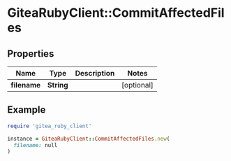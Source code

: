 # GiteaRubyClient::CommitAffectedFiles

## Properties

| Name | Type | Description | Notes |
| ---- | ---- | ----------- | ----- |
| **filename** | **String** |  | [optional] |

## Example

```ruby
require 'gitea_ruby_client'

instance = GiteaRubyClient::CommitAffectedFiles.new(
  filename: null
)
```

